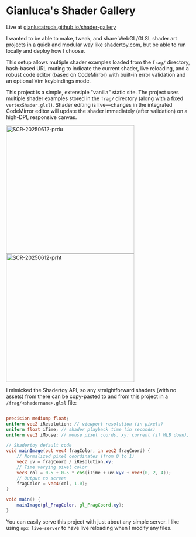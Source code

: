 # Gianluca's Shader Gallery

Live at [gianlucatruda.github.io/shader-gallery](https://gianlucatruda.github.io/shader-gallery)

I wanted to be able to make, tweak, and share WebGL/GLSL shader art projects in a quick and modular way like [shadertoy.com](https://www.shadertoy.com/), but be able to run locally and deploy how I choose. 

This setup allows multiple shader examples loaded from the `frag/` directory, hash-based URL routing to indicate the current shader, live reloading, and a robust code editor (based on CodeMirror) with built-in error validation and an optional Vim keybindings mode.

This project is a simple, extensiple "vanilla" static site. The project uses multiple shader examples stored in the `frag/` directory (along with a fixed `vertexShader.glsl`). Shader editing is live—changes in the integrated CodeMirror editor will update the shader immediately (after validation) on a high-DPI, responsive canvas.


<img height="350" alt="SCR-20250612-prdu" src="https://github.com/user-attachments/assets/2c9524d1-c5f4-4a75-b57d-8759efd95218" />
<img height="350" alt="SCR-20250612-prht" src="https://github.com/user-attachments/assets/1b8546d8-4917-4369-9526-b873efe1da1a" />



I mimicked the Shadertoy API, so any straightforward shaders (with no assets) from there can be copy-pasted to and from this project in a `/frag/<shadername>.glsl` file:

```glsl

precision mediump float;
uniform vec2 iResolution; // viewport resolution (in pixels)
uniform float iTime; // shader playback time (in seconds)
uniform vec2 iMouse; // mouse pixel coords. xy: current (if MLB down), zw: click

// Shadertoy default code
void mainImage(out vec4 fragColor, in vec2 fragCoord) {
    // Normalized pixel coordinates (from 0 to 1)
    vec2 uv = fragCoord / iResolution.xy;
    // Time varying pixel color
    vec3 col = 0.5 + 0.5 * cos(iTime + uv.xyx + vec3(0, 2, 4));
    // Output to screen
    fragColor = vec4(col, 1.0);
}

void main() {
    mainImage(gl_FragColor, gl_FragCoord.xy);
}
```

You can easily serve this project with just about any simple server. I like using `npx live-server` to have live reloading when I modify any files.


